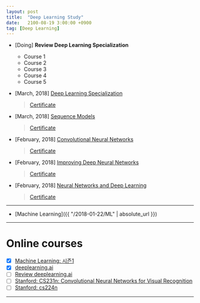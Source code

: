 ```yaml
---
layout: post
title:  "Deep Learning Study"
date:   2100-08-19 3:00:00 +0900
tag: [Deep Learning]
---
```


- [Doing] **Review Deep Learning Specialization**
  - Course 1
  - Course 2
  - Course 3
  - Course 4
  - Course 5
    >

- [March, 2018] [Deep Learning Specialization](https://www.coursera.org/specializations/deep-learning)
  > [Certificate](https://www.coursera.org/account/accomplishments/specialization/certificate/M5VPTPT432D9)

- [March, 2018] [Sequence Models](https://www.coursera.org/learn/nlp-sequence-models)
  > [Certificate](https://www.coursera.org/account/accomplishments/certificate/46WZSDQANSWQ)

- [February, 2018] [Convolutional Neural Networks](https://www.coursera.org/learn/convolutional-neural-networks)
  > [Certificate](https://www.coursera.org/account/accomplishments/certificate/QF25BUHDES9Z)

- [February, 2018] [Improving Deep Neural Networks](https://www.coursera.org/learn/deep-neural-network)
  > [Certificate](https://www.coursera.org/account/accomplishments/certificate/4DHRY28Q4TPH)

- [February, 2018] [Neural Networks and Deep Learning](https://www.coursera.org/learn/neural-networks-deep-learning)
  > [Certificate](https://www.coursera.org/account/accomplishments/certificate/X5VLF5A5NXCS)

---

- [Machine Learning]({{ "/2018-01-22/ML" | absolute_url }})

---

# Online courses

- [x] [Machine Learning: 시즌1](https://hunkim.github.io/ml/)
- [x] [deeplearning.ai](https://www.deeplearning.ai/)
- [ ] [Review deeplearning.ai](https://www.deeplearning.ai/)
- [ ] [Stanford: CS231n: Convolutional Neural Networks for Visual Recognition](http://cs231n.stanford.edu/)
- [ ] [Stanford: cs224n](http://web.stanford.edu/class/cs224n/syllabus.html)

---
